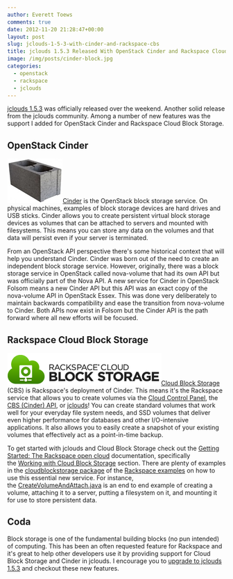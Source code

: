 ```yaml
---
author: Everett Toews
comments: true
date: 2012-11-20 21:28:47+00:00
layout: post
slug: jclouds-1-5-3-with-cinder-and-rackspace-cbs
title: jclouds 1.5.3 Released With OpenStack Cinder and Rackspace Cloud Block Storage Support
image: /img/posts/cinder-block.jpg
categories:
  - openstack
  - rackspace
  - jclouds
---
```


[jclouds 1.5.3](http://blog.jclouds.org/post/35922275965/jclouds-1-5-3-out-the-door) was officially released over the weekend. Another solid release from the jclouds community. Among a number of new features was the support I added for OpenStack Cinder and Rackspace Cloud Block Storage.

<!--more-->

## OpenStack Cinder

<img class="img-right" src="/img/posts/cinder-block.jpg"/>[Cinder](http://wiki.openstack.org/Cinder) is the OpenStack block storage service. On physical machines, examples of block storage devices are hard drives and USB sticks. Cinder allows you to create persistent virtual block storage devices as volumes that can be attached to servers and mounted with filesystems. This means you can store any data on the volumes and that data will persist even if your server is terminated.

From an OpenStack API perspective there's some historical context that will help you understand Cinder. Cinder was born out of the need to create an independent block storage service. However, originally, there was a block storage service in OpenStack called nova-volume that had its own API but was officially part of the Nova API. A new service for Cinder in OpenStack Folsom means a new Cinder API but this API was an exact copy of the nova-volume API in OpenStack Essex. This was done very deliberately to maintain backwards compatibility and ease the transition from nova-volume to Cinder. Both APIs now exist in Folsom but the Cinder API is the path forward where all new efforts will be focused.

## Rackspace Cloud Block Storage


<img class="img-right" src="/img/posts/cbs.png"/>[Cloud Block Storage](http://www.rackspace.com/cloud/public/blockstorage/) (CBS) is Rackspace's deployment of Cinder. This means it's the Rackspace service that allows you to create volumes via the [Cloud Control Panel](https://mycloud.rackspace.com), the [CBS (Cinder) API](http://docs.rackspace.com/cbs/api/v1.0/cbs-devguide/content/overview.html), or [jclouds](http://www.jclouds.org/)! You can create standard volumes that work well for your everyday file system needs, and SSD volumes that deliver even higher performance for databases and other I/O-intensive applications. It also allows you to easily create a snapshot of your existing volumes that effectively act as a point-in-time backup.

To get started with jclouds and Cloud Block Storage check out the [Getting Started: The Rackspace open cloud](http://www.jclouds.org/documentation/quickstart/rackspace/) documentation, specifically the [Working with Cloud Block Storage](http://www.jclouds.org/documentation/quickstart/rackspace/#volumes) section. There are plenty of examples in the [cloudblockstorage package](https://github.com/jclouds/jclouds-examples/tree/master/rackspace/src/main/java/org/jclouds/examples/rackspace/cloudblockstorage) of the [Rackspace examples](https://github.com/jclouds/jclouds-examples/tree/master/rackspace/) on how to use this essential new service. For instance, the [CreateVolumeAndAttach.java](https://github.com/jclouds/jclouds-examples/blob/master/rackspace/src/main/java/org/jclouds/examples/rackspace/cloudblockstorage/CreateVolumeAndAttach.java) is an end to end example of creating a volume, attaching it to a server, putting a filesystem on it, and mounting it for use to store persistent data.

## Coda

Block storage is one of the fundamental building blocks (no pun intended) of computing. This has been an often requested feature for Rackspace and it's great to help other developers use it by providing support for Cloud Block Storage and Cinder in jclouds. I encourage you to [upgrade to jclouds 1.5.3](http://www.jclouds.org/documentation/userguide/installation-guide/) and checkout these new features.
